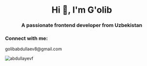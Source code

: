 <h1 align="center">Hi 👋, I'm G'olib</h1>
<h3 align="center">A passionate frontend developer from Uzbekistan</h3>

<h3 align="left">Connect with me:</h3>
<p align="left">golibabdullaev8@gmail.com</p>

<p align="left"> <img src="https://komarev.com/ghpvc/?username=abdullayevf&label=Profile%20views&color=0e75b6&style=flat" alt="abdullayevf" /> </p>
